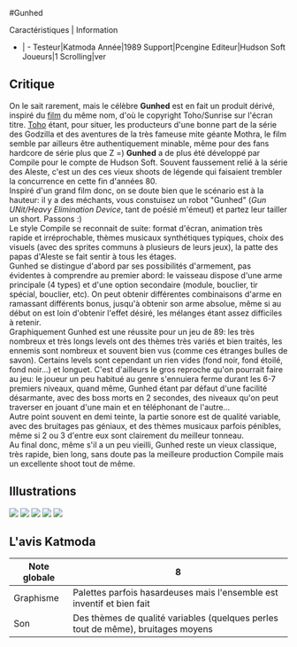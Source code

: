 #Gunhed

Caractéristiques | Information
- | -
Testeur|Katmoda
Année|1989
Support|Pcengine
Editeur|Hudson Soft
Joueurs|1
Scrolling|ver

## Critique
On le sait rarement, mais le célèbre <b>Gunhed</b> est en fait un produit dérivé, inspiré du <a href="http://entertainment.msn.com/movies/movie.aspx?m=66161" target="_blank">film</a> du même nom, d'où le copyright Toho/Sunrise sur l'écran titre. <a href="http://www.angelfire.com/movies/GodzillaTower/Tohoreviews.htm" target="_blank">Toho</a> étant, pour situer, les producteurs d'une bonne part de la série des Godzilla et des aventures de la très fameuse mite géante Mothra, le film semble par ailleurs être authentiquement minable, même pour des fans hardcore de série plus que Z =) <b>Gunhed</b> a de plus été développé par Compile pour le compte de Hudson Soft. Souvent faussement relié à la série des Aleste, c'est un des ces vieux shoots de légende qui faisaient trembler la concurrence en cette fin d'années 80.<br/>Inspiré d'un grand film donc, on se doute bien que le scénario est à la hauteur: il y a des méchants, vous constuisez un robot "Gunhed" (<i>Gun UNit/Heavy Elimination Device</i>, tant de poésié m'émeut) et partez leur tailler un short. Passons :)<br/>Le style Compile se reconnait de suite: format d'écran, animation très rapide et irréprochable, thèmes musicaux synthétiques typiques, choix des visuels (avec des sprites communs à plusieurs de leurs jeux), la patte des papas d'Aleste se fait sentir à tous les étages. <br/>Gunhed se distingue d'abord par ses possibilités d'armement, pas évidentes à comprendre au premier abord: le vaisseau dispose d'une arme principale (4 types) et d'une option secondaire (module, bouclier, tir spécial, bouclier, etc). On peut obtenir différentes combinaisons d'arme en ramassant différents bonus, jusqu'à obtenir son arme absolue, même si au début on est loin d'obtenir l'effet désiré, les mélanges étant assez difficiles à retenir.<br/>Graphiquement Gunhed est une réussite pour un jeu de 89: les très nombreux et très longs levels ont des thèmes très variés et bien traités, les ennemis sont nombreux et souvent bien vus (comme ces étranges bulles de savon). Certains levels sont cependant un rien vides (fond noir, fond étoilé, fond noir...) et longuet. C'est d'ailleurs le gros reproche qu'on pourrait faire au jeu: le joueur un peu habitué au genre s'ennuiera ferme durant les 6-7 premiers niveaux, quand même, Gunhed étant par défaut d'une facilité désarmante, avec des boss morts en 2 secondes, des niveaux qu'on peut traverser en jouant d'une main et en téléphonant de l'autre...<br/>Autre point souvent en demi teinte, la partie sonore est de qualité variable, avec des bruitages pas géniaux, et des thèmes musicaux parfois pénibles, même si 2 ou 3 d'entre eux sont clairement du meilleur tonneau.<br/>Au final donc, même s'il a un peu vieilli, Gunhed reste un vieux classique, très rapide, bien long, sans doute pas la meilleure production Compile mais un excellente shoot tout de même.

## Illustrations
![](http://www.shmup.com/images/thumbs/img_fiche_1_256.gif)
![](http://www.shmup.com/images/thumbs/img_fiche_2_256.gif)
![](http://www.shmup.com/images/thumbs/img_fiche_3_256.gif)
![](http://www.shmup.com/images/thumbs/)
![](http://www.shmup.com/images/thumbs/)

## L'avis Katmoda
Note globale|8
-|-
Graphisme|Palettes parfois hasardeuses mais l'ensemble est inventif et bien fait
Son|Des thèmes de qualité variables (quelques perles tout de même), bruitages moyens

